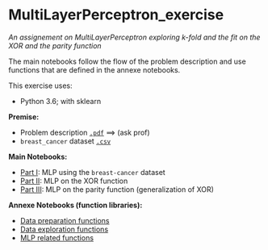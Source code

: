 # MultiLayerPerceptron_exercise

_An assignement on MultiLayerPerceptron exploring k-fold and the fit on the XOR and the parity function_

The main notebooks follow the flow of the problem description and use functions that are defined in the annexe notebooks.

This exercise uses:
- Python 3.6; with sklearn

**Premise:**

+ Problem description [`.pdf`](https://github.com/eolecvk/MultiLayerPerceptron_exercise/blob/master/DM2.pdf) ==> (ask prof)
+ `breast_cancer` dataset [`.csv`](https://github.com/eolecvk/MultiLayerPerceptron_exercise/blob/master/data.csv)


**Main Notebooks:**

+ [Part I](https://github.com/eolecvk/MultiLayerPerceptron_exercise/blob/master/Eole_Cervenka_DM2_1.ipynb): MLP using the `breast-cancer` dataset
+ [Part II](https://github.com/eolecvk/MultiLayerPerceptron_exercise/blob/master/Eole_Cervenka_DM2_2.ipynb): MLP on the XOR function
+ [Part III](https://github.com/eolecvk/MultiLayerPerceptron_exercise/blob/master/Eole_Cervenka_DM2_3.ipynb): MLP on the parity function (generalization of XOR)

**Annexe Notebooks (function libraries):**

+ [Data preparation functions](https://github.com/eolecvk/MultiLayerPerceptron_exercise/blob/master/Eole_Cervenka_DM2_preparation.ipynb)
+ [Data exploration functions](https://github.com/eolecvk/MultiLayerPerceptron_exercise/blob/master/Eole_Cervenka_DM2_exploration.ipynb) 
+ [MLP related functions](https://github.com/eolecvk/MultiLayerPerceptron_exercise/blob/master/Eole_Cervenka_DM2_MLP.ipynb)
